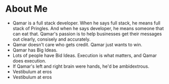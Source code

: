 <!DOCTYPE html>
<html>
<head>
    <!-- Latest compiled and minified CSS -->
    <link rel="stylesheet" href="https://maxcdn.bootstrapcdn.com/bootsrap/3.3.6/css/bootstrap.min.css" integrity="sha384-1q8mTJOASx8i1Au+a5WDVnPi2lkfwwEA8hDDdjZlpLeghxjVMEfgjWPGmkzs7" crossorigin="anonymous">
</head>
<body>
<div class="container">
  <div class="row">
    <div class="col-sm-8">
        <div class="page-header">
            <h1>About Me</h1>
     <ul class="list-group">
  <li class="list-group-item">Qamar is a full stack developer. When he says full stack, he means full stack of Pringles. And when he says developer, he means someone that can eat that. Qamar's passion is to help businesses get their messages out clearly, consisely and accurately.</li>
  <li class="list-group-item">Qamar doesn't care who gets credit. Qamar just wants to win.</li>
  <li class="list-group-item">Qamar has Big Ideas.</li>
  <li class="list-group-item">Lots of people have Bid Ideas. Execution is what matters, and Qamar does execution.</li>
  <li class="list-group-item">If Qamar's left and right brain were hands, he'd be ambidextrous.</li>
  <li class="list-group-item">Vestibulum at eros</li>
  <li class="list-group-item">Vestibulum at eros</li>
</ul>
</div>
</body>
</html>